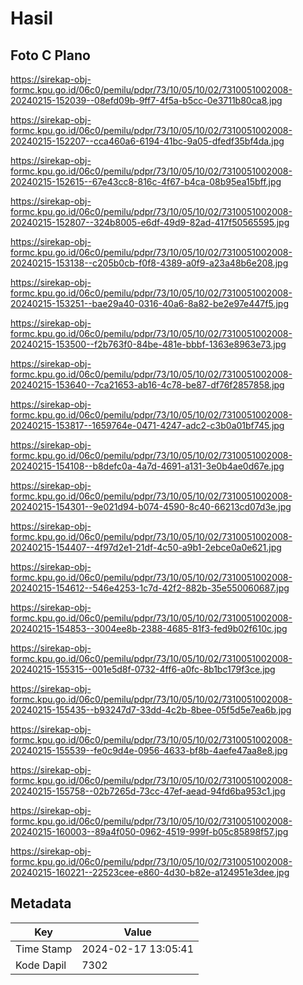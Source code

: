 # Hasil

## Foto C Plano

https://sirekap-obj-formc.kpu.go.id/06c0/pemilu/pdpr/73/10/05/10/02/7310051002008-20240215-152039--08efd09b-9ff7-4f5a-b5cc-0e3711b80ca8.jpg

https://sirekap-obj-formc.kpu.go.id/06c0/pemilu/pdpr/73/10/05/10/02/7310051002008-20240215-152207--cca460a6-6194-41bc-9a05-dfedf35bf4da.jpg

https://sirekap-obj-formc.kpu.go.id/06c0/pemilu/pdpr/73/10/05/10/02/7310051002008-20240215-152615--67e43cc8-816c-4f67-b4ca-08b95ea15bff.jpg

https://sirekap-obj-formc.kpu.go.id/06c0/pemilu/pdpr/73/10/05/10/02/7310051002008-20240215-152807--324b8005-e6df-49d9-82ad-417f50565595.jpg

https://sirekap-obj-formc.kpu.go.id/06c0/pemilu/pdpr/73/10/05/10/02/7310051002008-20240215-153138--c205b0cb-f0f8-4389-a0f9-a23a48b6e208.jpg

https://sirekap-obj-formc.kpu.go.id/06c0/pemilu/pdpr/73/10/05/10/02/7310051002008-20240215-153251--bae29a40-0316-40a6-8a82-be2e97e447f5.jpg

https://sirekap-obj-formc.kpu.go.id/06c0/pemilu/pdpr/73/10/05/10/02/7310051002008-20240215-153500--f2b763f0-84be-481e-bbbf-1363e8963e73.jpg

https://sirekap-obj-formc.kpu.go.id/06c0/pemilu/pdpr/73/10/05/10/02/7310051002008-20240215-153640--7ca21653-ab16-4c78-be87-df76f2857858.jpg

https://sirekap-obj-formc.kpu.go.id/06c0/pemilu/pdpr/73/10/05/10/02/7310051002008-20240215-153817--1659764e-0471-4247-adc2-c3b0a01bf745.jpg

https://sirekap-obj-formc.kpu.go.id/06c0/pemilu/pdpr/73/10/05/10/02/7310051002008-20240215-154108--b8defc0a-4a7d-4691-a131-3e0b4ae0d67e.jpg

https://sirekap-obj-formc.kpu.go.id/06c0/pemilu/pdpr/73/10/05/10/02/7310051002008-20240215-154301--9e021d94-b074-4590-8c40-66213cd07d3e.jpg

https://sirekap-obj-formc.kpu.go.id/06c0/pemilu/pdpr/73/10/05/10/02/7310051002008-20240215-154407--4f97d2e1-21df-4c50-a9b1-2ebce0a0e621.jpg

https://sirekap-obj-formc.kpu.go.id/06c0/pemilu/pdpr/73/10/05/10/02/7310051002008-20240215-154612--546e4253-1c7d-42f2-882b-35e550060687.jpg

https://sirekap-obj-formc.kpu.go.id/06c0/pemilu/pdpr/73/10/05/10/02/7310051002008-20240215-154853--3004ee8b-2388-4685-81f3-fed9b02f610c.jpg

https://sirekap-obj-formc.kpu.go.id/06c0/pemilu/pdpr/73/10/05/10/02/7310051002008-20240215-155315--001e5d8f-0732-4ff6-a0fc-8b1bc179f3ce.jpg

https://sirekap-obj-formc.kpu.go.id/06c0/pemilu/pdpr/73/10/05/10/02/7310051002008-20240215-155435--b93247d7-33dd-4c2b-8bee-05f5d5e7ea6b.jpg

https://sirekap-obj-formc.kpu.go.id/06c0/pemilu/pdpr/73/10/05/10/02/7310051002008-20240215-155539--fe0c9d4e-0956-4633-bf8b-4aefe47aa8e8.jpg

https://sirekap-obj-formc.kpu.go.id/06c0/pemilu/pdpr/73/10/05/10/02/7310051002008-20240215-155758--02b7265d-73cc-47ef-aead-94fd6ba953c1.jpg

https://sirekap-obj-formc.kpu.go.id/06c0/pemilu/pdpr/73/10/05/10/02/7310051002008-20240215-160003--89a4f050-0962-4519-999f-b05c85898f57.jpg

https://sirekap-obj-formc.kpu.go.id/06c0/pemilu/pdpr/73/10/05/10/02/7310051002008-20240215-160221--22523cee-e860-4d30-b82e-a124951e3dee.jpg


## Metadata

| Key        | Value               |
| ---------- | ------------------- |
| Time Stamp | 2024-02-17 13:05:41 |
| Kode Dapil | 7302                |



